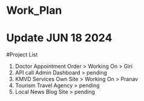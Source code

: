 # Work_Plan

# Update JUN 18 2024

#Project List 

1) Doctor Appointment Order > Working On > Giri
2) API call Admin Dashboard > pending
3) KMVD Services Own Site   > Working On > Pranav
4) Tourism Travel Agency    > pending
5) Local News Blog Site     > pending
